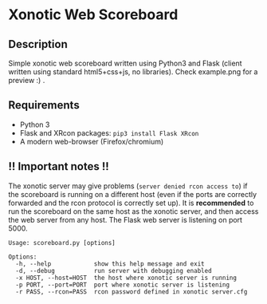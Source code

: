 # Xonotic Web Scoreboard

## Description

Simple xonotic web scoreboard written using Python3 and Flask (client written using standard html5+css+js, no libraries). Check example.png for a preview :) .

## Requirements

* Python 3
* Flask and XRcon packages: `pip3 install Flask XRcon`
* A modern web-browser (Firefox/chromium)

## !! Important notes !!

The xonotic server may give problems (`server denied rcon access to`) if the scoreboard is running on a different host (even if the ports are correctly forwarded and the rcon protocol is correctly set up). It is **recommended** to run the scoreboard on the same host as the xonotic server, and then access the web server from any host. The Flask web server is listening on port 5000.

```
Usage: scoreboard.py [options]

Options:
  -h, --help            show this help message and exit
  -d, --debug           run server with debugging enabled
  -x HOST, --host=HOST  the host where xonotic server is running
  -p PORT, --port=PORT  port where xonotic server is listening
  -r PASS, --rcon=PASS  rcon password defined in xonotic server.cfg
```

